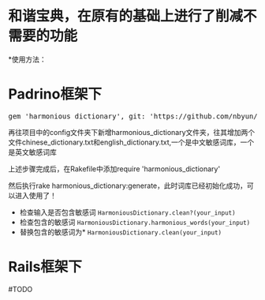# 和谐宝典，在原有的基础上进行了削减不需要的功能

*使用方法：

# Padrino框架下

<pre>
gem 'harmonious_dictionary', git: 'https://github.com/nbyun/harmonious_dictionary.git'
</pre>

再往项目中的config文件夹下新增harmonious_dictionary文件夹，往其增加两个文件chinese_dictionary.txt和english_dictionary.txt,一个是中文敏感词库，一个是英文敏感词库

上述步骤完成后，在Rakefile中添加require 'harmonious_dictionary'

然后执行rake harmonious_dictionary:generate，此时词库已经初始化成功，可以进入使用了！

* 检查输入是否包含敏感词 `HarmoniousDictionary.clean?(your_input)`
* 检查包含的敏感词 `HarmoniousDictionary.harmonious_words(your_input)`
* 替换包含的敏感词为* `HarmoniousDictionary.clean(your_input)`

# Rails框架下
#TODO
